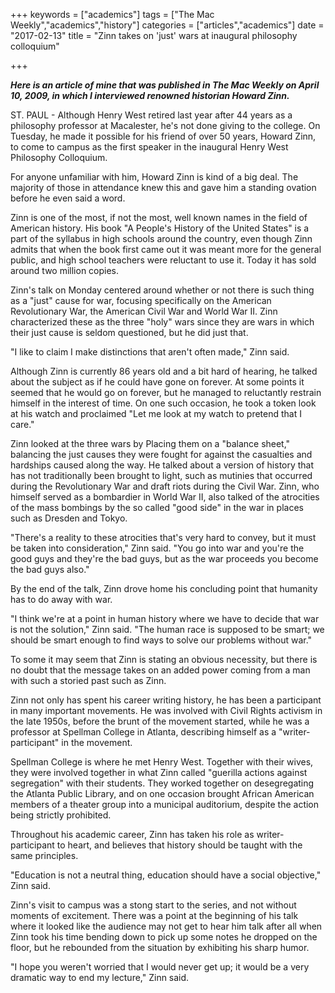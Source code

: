 +++
keywords = ["academics"]
tags = ["The Mac Weekly","academics","history"]
categories = ["articles","academics"]
date = "2017-02-13"
title = "Zinn takes on 'just' wars at inaugural philosophy colloquium"

+++

<b><i>Here is an article of mine that was published in The Mac Weekly on April 10, 2009, in which I interviewed renowned historian Howard Zinn.</i></b>

<!--more-->

ST. PAUL - Although Henry West retired last year after 44 years as a philosophy professor at Macalester, he's not done giving to the college. On Tuesday, he made it possible for his friend of over 50 years, Howard Zinn, to come to campus as the first speaker in the inaugural Henry West Philosophy Colloquium.

For anyone unfamiliar with him, Howard Zinn is kind of a big deal. The majority of those in attendance knew this and gave him a standing ovation before he even said a word.

Zinn is one of the most, if not the most, well known names in the field of American history. His book "A People's History of the United States" is a part of the syllabus in high schools around the country, even though Zinn admits that when the book first came out it was meant more for the general public, and high school teachers were reluctant to use it. Today it has sold around two million copies.

Zinn's talk on Monday centered around whether or not there is such thing as a "just" cause for war, focusing specifically on the American Revolutionary War, the American Civil War and World War II. Zinn characterized these as the three "holy" wars since they are wars in which their just cause is seldom questioned, but he did just that.

"I like to claim I make distinctions that aren't often made," Zinn said.

Although Zinn is currently 86 years old and a bit hard of hearing, he talked about the subject as if he could have gone on forever. At some points it seemed that he would go on forever, but he managed to reluctantly restrain himself in the interest of time. On one such occasion, he took a token look at his watch and proclaimed "Let me look at my watch to pretend that I care."

Zinn looked at the three wars by Placing them on a "balance sheet," balancing the just causes they were fought for against the casualties and hardships caused along the way. He talked about a version of history that has not traditionally been brought to light, such as mutinies that occurred during the Revolutionary War and draft riots during the Civil War. Zinn, who himself served as a bombardier in World War II, also talked of the atrocities of the mass bombings by the so called "good side" in the war in places such as Dresden and Tokyo.

"There's a reality to these atrocities that's very hard to convey, but it must be taken into consideration," Zinn said. "You go into war and you're the good guys and they're the bad guys, but as the war proceeds you become the bad guys also."

By the end of the talk, Zinn drove home his concluding point that humanity has to do away with war.

"I think we're at a point in human history where we have to decide that war is not the solution," Zinn said. "The human race is supposed to be smart; we should be smart enough to find ways to solve our problems without war."

To some it may seem that Zinn is stating an obvious necessity, but there is no doubt that the message takes on an added power coming from a man with such a storied past such as Zinn.

Zinn not only has spent his career writing history, he has been a participant in many important movements. He was involved with Civil Rights activism in the late 1950s, before the brunt of the movement started, while he was a professor at Spellman College in Atlanta, describing himself as a "writer-participant" in the movement.

Spellman College is where he met Henry West. Together with their wives, they were involved together in what Zinn called "guerilla actions against segregation" with their students. They worked together on desegregating the Atlanta Public Library, and on one occasion brought African American members of a theater group into a municipal auditorium, despite the action being strictly prohibited.

Throughout his academic career, Zinn has taken his role as writer-participant to heart, and believes that history should be taught with the same principles.

"Education is not a neutral thing, education should have a social objective," Zinn said.

Zinn's visit to campus was a stong start to the series, and not without moments of excitement. There was a point at the beginning of his talk where it looked like the audience may not get to hear him talk after all when Zinn took his time bending down to pick up some notes he dropped on the floor, but he rebounded from the situation by exhibiting his sharp humor.

"I hope you weren't worried that I would never get up; it would be a very dramatic way to end my lecture," Zinn said.
